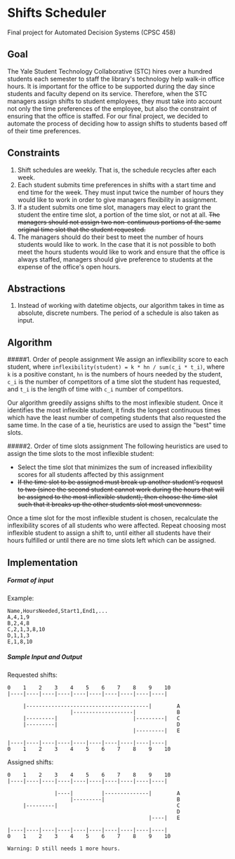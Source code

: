 # Shifts Scheduler
Final project for Automated Decision Systems (CPSC 458)

## Goal
The Yale Student Technology Collaborative (STC) hires over a hundred students each semester to staff the library's technology help walk-in office hours. It is important for the office to be supported during the day since students and faculty depend on its service. Therefore, when the STC managers assign shifts to student employees, they must take into account not only the time preferences of the employee, but also the constraint of ensuring that the office is staffed. For our final project, we decided to automate the process of deciding how to assign shifts to students based off of their time preferences.

## Constraints
1. Shift schedules are weekly. That is, the schedule recycles after each week.
2. Each student submits time preferences in shifts with a start time and end time for the week. They must input twice the number of hours they would like to work in order to give managers flexibility in assignment.
3. If a student submits one time slot, managers may elect to grant the student the entire time slot, a portion of the time slot, or not at all. ~~The managers should not assign two non-continuous portions of the same original time slot that the student requested.~~
4. The managers should do their best to meet the number of hours students would like to work. In the case that it is not possible to both meet the hours students would like to work and ensure that the office is always staffed, managers should give preference to students at the expense of the office's open hours.

## Abstractions
1. Instead of working with datetime objects, our algorithm takes in time as absolute, discrete numbers. The period of a schedule is also taken as input.

## Algorithm
#####1. Order of people assignment
We assign an inflexibility score to each student, where
```inflexibility(student) = k * hn / sum(c_i * t_i)```, where ```k``` is a positive constant, ```hn``` is the numbers of hours needed by the student, ```c_i``` is the number of competitors of a time slot the student has requested, and ```t_i``` is the length of time with ```c_i``` number of competitors.

Our algorithm greedily assigns shifts to the most inflexible student. Once it identifies the most inflexible student, it finds the longest continuous times which have the least number of competing students that also requested the same time. In the case of a tie, heuristics are used to assign the "best" time slots.

#####2. Order of time slots assignment
The following heuristics are used to assign the time slots to the most inflexible student:
* Select the time slot that minimizes the sum of increased inflexibility scores for all students affected by this assignment
* ~~If the time slot to be assigned must break up another student's request to two (since the second student cannot work during the hours that will be assigned to the most inflexible student), then choose the time slot such that it breaks up the other students slot most unevenness.~~

Once a time slot for the most inflexible student is chosen, recalculate the inflexibility scores of all students who were affected. Repeat choosing most inflexible student to assign a shift to, until either all students have their hours fulfilled or until there are no time slots left which can be assigned.

## Implementation
##### Format of input
Example:
```
Name,HoursNeeded,Start1,End1,...
A,4,1,9
B,2,4,8
C,2,1,3,8,10
D,1,1,3
E,1,8,10
```

##### Sample Input and Output
Requested shifts:
```
0    1    2    3    4    5    6    7    8    9    10    
|----|----|----|----|----|----|----|----|----|----|

     |---------------------------------------|        A
                    |-------------------|             B
     |---------|                        |---------|   C
     |---------|                                      D
                                        |---------|   E

|----|----|----|----|----|----|----|----|----|----|
0    1    2    3    4    5    6    7    8    9    10
```

Assigned shifts:
```
0    1    2    3    4    5    6    7    8    9    10    
|----|----|----|----|----|----|----|----|----|----|

               |----|         |--------------|        A
                    |---------|                       B
     |---------|                                      C
                                                      D
                                             |----|   E

|----|----|----|----|----|----|----|----|----|----|
0    1    2    3    4    5    6    7    8    9    10    

Warning: D still needs 1 more hours.
```
